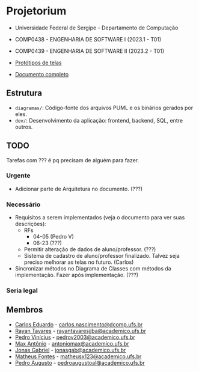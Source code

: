 # Projetorium

* Universidade Federal de Sergipe - Departamento de Computação
* COMP0438 - ENGENHARIA DE SOFTWARE I (2023.1 - T01)
* COMP0439 - ENGENHARIA DE SOFTWARE II (2023.2 - T01)

* [Protótipos de telas](https://www.figma.com/team_invite/redeem/41WAUZlTE9xhkFDD1W9q3R)
* [Documento completo](https://docs.google.com/document/d/1_U4rpsdHIMNtEIF37tJauM6HSGS_AoE69NjjJnROhYg/edit?usp=sharing)

## Estrutura

* `diagramas/`: Código-fonte dos arquivos PUML e os binários gerados por eles.
* `dev/`: Desenvolvimento da aplicação: frontend, backend, SQL, entre outros.

## TODO

Tarefas com ??? é pq precisam de alguém para fazer.

### Urgente

- Adicionar parte de Arquitetura no documento. (???)

### Necessário

- Requisitos a serem implementados (veja o documento para ver suas descrições):
  - RFs
    - 04-05 (Pedro V)
    - 06-23 (???)
  - Permitir alteração de dados de aluno/professor. (???)
  - Sistema de cadastro de aluno/professor finalizado. Talvez seja preciso melhorar as telas no futuro. (Carlos)
- Sincronizar métodos no Diagrama de Classes com métodos da implementação. Fazer
  após implementação. (???)

### Seria legal

## Membros

* [Carlos Eduardo](https://github.com/Eduardocesn) - [carlos.nascimento@dcomp.ufs.br](mailto:carlos.nascimento@dcomp.ufs.br)
* [Rayan Tavares](https://github.com/Rayan01261) - [rayantavaresjjba@academico.ufs.br](mailto:rayantavaresjjba@acadeimoc.ufs.br)
* [Pedro Vinícius](https://github.com/Pedro-V) - [pedrov2003@academico.ufs.br](mailto:pedrov2003@acadeimoc.ufs.br)
* [Max Antônio](https://github.com/Max-Antonio) - [antoniomax@academico.ufs.br](mailto:antoniomax@academico.ufs.br)
* [Jonas Gabriel](https://github.com/jonasgabrieel) - [jonasgab@academico.ufs.br](mailto:jonasgab@academico.ufs.br)
* [Matheus Fontes](https://github.com/Ultedad) - [matheusx123@academico.ufs.br](mailto:matheusx123@academico.ufs.br)
* [Pedro Augusto](https://github.com/PedroAgsto) - [pedroaugustoal@academico.ufs.br](mailto:pedroaugustoal@academico.ufs.br)
